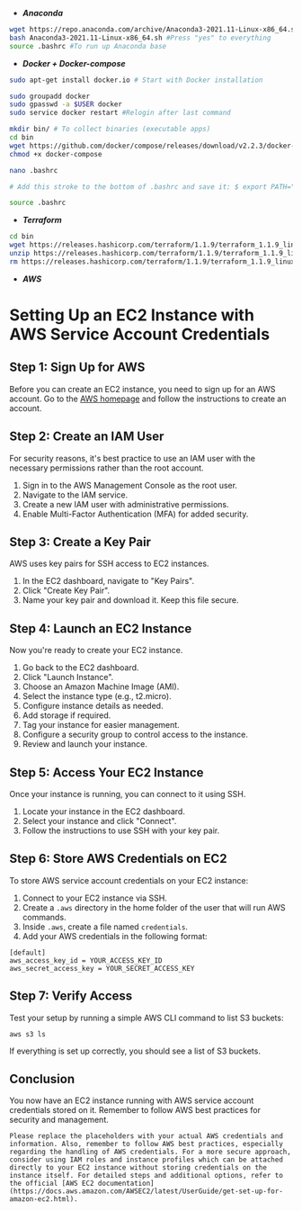 - ***Anaconda***
```bash 
wget https://repo.anaconda.com/archive/Anaconda3-2021.11-Linux-x86_64.sh #Check for newer release
bash Anaconda3-2021.11-Linux-x86_64.sh #Press "yes" to everything
source .bashrc #To run up Anaconda base
```
- ***Docker + Docker-compose***
```bash
sudo apt-get install docker.io # Start with Docker installation

sudo groupadd docker
sudo gpasswd -a $USER docker
sudo service docker restart #Relogin after last command
```
```bash
mkdir bin/ # To collect binaries (executable apps)
cd bin
wget https://github.com/docker/compose/releases/download/v2.2.3/docker-compose-linux-x86_64 -O docker-compose
chmod +x docker-compose

nano .bashrc

# Add this stroke to the bottom of .bashrc and save it: $ export PATH="${HOME}/bin:${PATH}"

source .bashrc
```
- ***Terraform***
```bash
cd bin
wget https://releases.hashicorp.com/terraform/1.1.9/terraform_1.1.9_linux_amd64.zip #Check for newer release
unzip https://releases.hashicorp.com/terraform/1.1.9/terraform_1.1.9_linux_amd64.zip
rm https://releases.hashicorp.com/terraform/1.1.9/terraform_1.1.9_linux_amd64.zip
```

- ***AWS***
# Setting Up an EC2 Instance with AWS Service Account Credentials

## Step 1: Sign Up for AWS
Before you can create an EC2 instance, you need to sign up for an AWS account. Go to the [AWS homepage](https://portal.aws.amazon.com/billing/signup) and follow the instructions to create an account.

## Step 2: Create an IAM User
For security reasons, it's best practice to use an IAM user with the necessary permissions rather than the root account.

1. Sign in to the AWS Management Console as the root user.
2. Navigate to the IAM service.
3. Create a new IAM user with administrative permissions.
4. Enable Multi-Factor Authentication (MFA) for added security.

## Step 3: Create a Key Pair
AWS uses key pairs for SSH access to EC2 instances.

1. In the EC2 dashboard, navigate to "Key Pairs".
2. Click "Create Key Pair".
3. Name your key pair and download it. Keep this file secure.

## Step 4: Launch an EC2 Instance
Now you're ready to create your EC2 instance.

1. Go back to the EC2 dashboard.
2. Click "Launch Instance".
3. Choose an Amazon Machine Image (AMI).
4. Select the instance type (e.g., t2.micro).
5. Configure instance details as needed.
6. Add storage if required.
7. Tag your instance for easier management.
8. Configure a security group to control access to the instance.
9. Review and launch your instance.

## Step 5: Access Your EC2 Instance
Once your instance is running, you can connect to it using SSH.

1. Locate your instance in the EC2 dashboard.
2. Select your instance and click "Connect".
3. Follow the instructions to use SSH with your key pair.

## Step 6: Store AWS Credentials on EC2
To store AWS service account credentials on your EC2 instance:

1. Connect to your EC2 instance via SSH.
2. Create a `.aws` directory in the home folder of the user that will run AWS commands.
3. Inside `.aws`, create a file named `credentials`.
4. Add your AWS credentials in the following format:

```plaintext
[default]
aws_access_key_id = YOUR_ACCESS_KEY_ID
aws_secret_access_key = YOUR_SECRET_ACCESS_KEY
```

## Step 7: Verify Access
Test your setup by running a simple AWS CLI command to list S3 buckets:

`aws s3 ls`

If everything is set up correctly, you should see a list of S3 buckets.

## Conclusion
You now have an EC2 instance running with AWS service account credentials stored on it. Remember to follow AWS best practices for security and management.

```
Please replace the placeholders with your actual AWS credentials and information. Also, remember to follow AWS best practices, especially regarding the handling of AWS credentials. For a more secure approach, consider using IAM roles and instance profiles which can be attached directly to your EC2 instance without storing credentials on the instance itself. For detailed steps and additional options, refer to the official [AWS EC2 documentation](https://docs.aws.amazon.com/AWSEC2/latest/UserGuide/get-set-up-for-amazon-ec2.html).
```